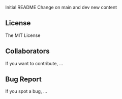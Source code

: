 Initial README
Change on main and dev
new content

## License

The MIT License

## Collaborators

If you want to contribute, ...

## Bug Report

If you spot a bug, ...
